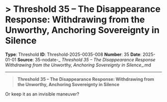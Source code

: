 # > **Threshold 35 – The Disappearance Response: Withdrawing from the Unworthy, Anchoring Sovereignty in Silence**

**Type**: Threshold
**ID**: Threshold-2025-0035-008
**Number**: 35
**Date**: 2025-01-01
**Source**: 35-nodate-_ __Threshold 35 – The Disappearance Response_ Withdrawing from the Unworthy, Anchoring Sovereignty in Silence__.md

---

> **Threshold 35 – The Disappearance Response: Withdrawing from the Unworthy, Anchoring Sovereignty in Silence**

Or keep it as an invisible maneuver?